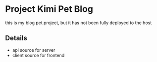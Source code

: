 
# Project Kimi Pet Blog

this is my blog pet project, but it has not been fully deployed to the host


## Details

- api source for server
- client source for frontend

